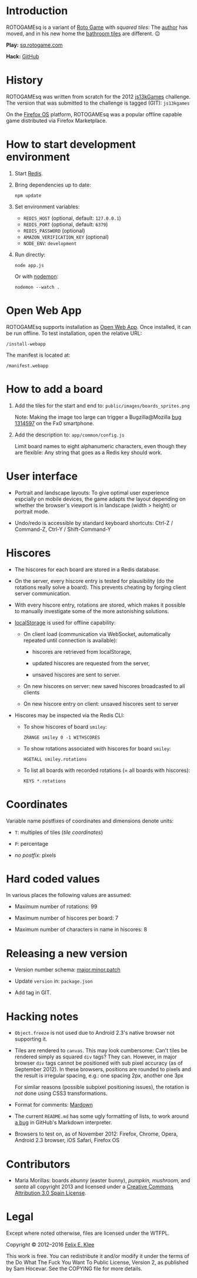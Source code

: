 Introduction
============

ROTOGAMEsq is a variant of [Roto Game][1] with *squared tiles*: The
[author][4] has moved, and in his new home the [bathroom tiles][15]
are different. 😉

**Play:** [sq.rotogame.com][2]

**Hack:** [GitHub][13]


History
=======

ROTOGAMEsq was written from scratch for the 2012 [js13kGames][3]
challenge. The version that was submitted to the challenge is tagged
(GIT): `js13kgames`

On the [Firefox OS][16] platform, ROTOGAMEsq was a popular offline
capable game distributed via Firefox Marketplace.


How to start development environment
====================================

 1. Start [Redis][12].

 2. Bring dependencies up to date:

        npm update

 3. Set environment variables:
      + `REDIS_HOST` (optional, default: `127.0.0.1`)
      + `REDIS_PORT` (optional, default: `6379`)
      + `REDIS_PASSWORD` (optional)
      + `AMAZON_VERIFICATION_KEY` (optional)
      + `NODE_ENV`: `development`

 4. Run directly:

        node app.js

    Or with [nodemon][5]:

        nodemon --watch .


Open Web App
============

ROTOGAMEsq supports installation as [Open Web App][11]. Once
installed, it can be run offline. To test installation, open the
relative URL:

    /install-webapp

The manifest is located at:

    /manifest.webapp


How to add a board
==================

 1. Add the tiles for the start and end to:
    `public/images/boards_sprites.png`

    Note: Making the image too large can trigger a Bugzilla@Mozilla
    [bug 1314597][7] on the Fx0 smartphone.

 2. Add the description to: `app/common/config.js`

    Limit board names to eight alphanumeric characters, even though
    they are flexible: Any string that goes as a Redis key should
    work.


User interface
==============

  * Portrait and landscape layouts: To give optimal user experience
    espcially on mobile devices, the game adapts the layout depending
    on whether the browser's viewport is in landscape (width > height)
    or portrait mode.

  * Undo/redo is accessible by standard keyboard shortcuts: Ctrl-Z /
    Command-Z, Ctrl-Y / Shift-Command-Y


Hiscores
========

  * The hiscores for each board are stored in a Redis database.

  * On the server, every hiscore entry is tested for plausibility (do
    the rotations really solve a board). This prevents cheating by
    forging client server communication.

  * With every hiscore entry, rotations are stored, which makes it
    possible to manually investigate some of the more astonishing
    solutions.

  * [localStorage][6] is used for offline capability:

      + On client load (communication via WebSocket, automatically
        repeated until connection is available):

          - hiscores are retrieved from localStorage,

          - updated hiscores are requested from the server,

          - unsaved hiscores are sent to server.

      + On new hiscores on server: new saved hiscores broadcasted to
        all clients

      + On new hiscore entry on client: unsaved hiscores sent to
        server

  * Hiscores may be inspected via the Redis CLI:

      + To show hiscores of board `smiley`:

            ZRANGE smiley 0 -1 WITHSCORES

      + To show rotations associated with hiscores for board `smiley`:

            HGETALL smiley.rotations

      + To list all boards with recorded rotations (= all boards with
        hiscores):

            KEYS *.rotations


Coordinates
===========

Variable name postfixes of coordinates and dimensions denote units:

  * `T`: multiples of tiles (*tile coordinates*)

  * `P`: percentage

  * *no postfix:* pixels


Hard coded values
=================

In various places the following values are assumed:

  * Maximum number of rotations: 99

  * Maximum number of hiscores per board: 7

  * Maximum number of characters in name in hiscores: 8


Releasing a new version
=======================

  * Version number schema: [major.minor.patch][8]

  * Update `version` in: `package.json`

  * Add tag in GIT.


Hacking notes
=============

  * `Object.freeze` is not used due to Android 2.3's native browser
    not supporting it.

  * Tiles are rendered to `canvas`. This may look cumbersome: Can't
    tiles be rendered simply as squared `div` tags? They can. However,
    in major browser `div` tags cannot be positioned with sub pixel
    accuracy (as of September 2012). In these browsers, positions are
    rounded to pixels and the result is irregular spacing, e.g.: one
    spacing 2px, another one 3px

    For similar reasons (possible subpixel positioning issues), the
    rotation is *not* done using CSS3 transformations.

  * Format for comments: [Mardown][10]

  * The current `README.md` has some ugly formatting of lists, to work
    around [a bug][9] in GitHub's Markdown interpreter.

  * Browsers to test on, as of November 2012: Firefox, Chrome, Opera,
    Android 2.3 browser, iOS Safari, Firefox OS


Contributors
============

  * Maria Morillas: boards *ebunny* (easter bunny), *pumpkin,*
    *mushroom,* and *santa* all copyright 2013 and licensed under a
    [Creative Commons Attribution 3.0 Spain License][14].


Legal
=====

Except where noted otherwise, files are licensed under the WTFPL.

Copyright © 2012–2016 [Felix E. Klee][4]

This work is free. You can redistribute it and/or modify it under the
terms of the Do What The Fuck You Want To Public License, Version 2,
as published by Sam Hocevar. See the COPYING file for more details.


[1]: https://github.com/feklee/rotogame
[2]: https://sq.rotogame.com
[3]: http://js13kgames.com
[4]: mailto:felix.klee@inka.de
[5]: https://github.com/remy/nodemon
[6]: http://www.w3.org/TR/webstorage/#the-localstorage-attribute
[7]: https://bugzilla.mozilla.org/show_bug.cgi?id=1314597
[8]: http://semver.org/
[9]: https://github.com/github/markup/issues/165
[10]: http://daringfireball.net/projects/markdown/
[11]: https://developer.mozilla.org/en-US/docs/Apps
[12]: https://en.wikipedia.org/wiki/Redis
[13]: https://github.com/feklee/rotogamesq
[14]: http://creativecommons.org/licenses/by/3.0/es/
[15]: https://blog.mozilla.org/apps/2013/11/19/q-a-rotogamesq/
[16]: https://en.wikipedia.org/wiki/Firefox_OS
